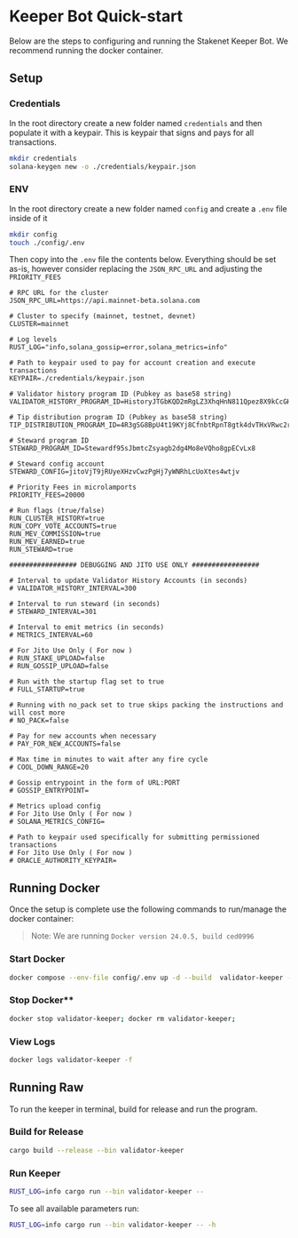 # Keeper Bot Quick-start

Below are the steps to configuring and running the Stakenet Keeper Bot. We recommend running the docker container.

## Setup

### Credentials

In the root directory create a new folder named `credentials` and then populate it with a keypair. This is keypair that signs and pays for all transactions.

```bash
mkdir credentials
solana-keygen new -o ./credentials/keypair.json
```

### ENV

In the root directory create a new folder named `config` and create a `.env` file inside of it

```bash
mkdir config
touch ./config/.env
```

Then copy into the `.env` file the contents below. Everything should be set as-is, however consider replacing the `JSON_RPC_URL` and adjusting the `PRIORITY_FEES`

```.env
# RPC URL for the cluster
JSON_RPC_URL=https://api.mainnet-beta.solana.com

# Cluster to specify (mainnet, testnet, devnet)
CLUSTER=mainnet

# Log levels
RUST_LOG="info,solana_gossip=error,solana_metrics=info"

# Path to keypair used to pay for account creation and execute transactions
KEYPAIR=./credentials/keypair.json

# Validator history program ID (Pubkey as base58 string)
VALIDATOR_HISTORY_PROGRAM_ID=HistoryJTGbKQD2mRgLZ3XhqHnN811Qpez8X9kCcGHoa

# Tip distribution program ID (Pubkey as base58 string)
TIP_DISTRIBUTION_PROGRAM_ID=4R3gSG8BpU4t19KYj8CfnbtRpnT8gtk4dvTHxVRwc2r7

# Steward program ID
STEWARD_PROGRAM_ID=Stewardf95sJbmtcZsyagb2dg4Mo8eVQho8gpECvLx8

# Steward config account
STEWARD_CONFIG=jitoVjT9jRUyeXHzvCwzPgHj7yWNRhLcUoXtes4wtjv

# Priority Fees in microlamports
PRIORITY_FEES=20000

# Run flags (true/false)
RUN_CLUSTER_HISTORY=true
RUN_COPY_VOTE_ACCOUNTS=true
RUN_MEV_COMMISSION=true
RUN_MEV_EARNED=true
RUN_STEWARD=true

################# DEBUGGING AND JITO USE ONLY #################

# Interval to update Validator History Accounts (in seconds)
# VALIDATOR_HISTORY_INTERVAL=300

# Interval to run steward (in seconds)
# STEWARD_INTERVAL=301

# Interval to emit metrics (in seconds)
# METRICS_INTERVAL=60

# For Jito Use Only ( For now )
# RUN_STAKE_UPLOAD=false
# RUN_GOSSIP_UPLOAD=false

# Run with the startup flag set to true
# FULL_STARTUP=true

# Running with no_pack set to true skips packing the instructions and will cost more
# NO_PACK=false

# Pay for new accounts when necessary
# PAY_FOR_NEW_ACCOUNTS=false

# Max time in minutes to wait after any fire cycle
# COOL_DOWN_RANGE=20

# Gossip entrypoint in the form of URL:PORT
# GOSSIP_ENTRYPOINT=

# Metrics upload config
# For Jito Use Only ( For now )
# SOLANA_METRICS_CONFIG=

# Path to keypair used specifically for submitting permissioned transactions
# For Jito Use Only ( For now )
# ORACLE_AUTHORITY_KEYPAIR=
```

## Running Docker

Once the setup is complete use the following commands to run/manage the docker container:

> Note: We are running `Docker version 24.0.5, build ced0996`

### Start Docker

```bash
docker compose --env-file config/.env up -d --build  validator-keeper --remove-orphans
```

### Stop Docker**

```bash
docker stop validator-keeper; docker rm validator-keeper;
```

### View Logs

```bash
docker logs validator-keeper -f
```

## Running Raw

To run the keeper in terminal, build for release and run the program.

### Build for Release

```bash
cargo build --release --bin validator-keeper
```

### Run Keeper

```bash
RUST_LOG=info cargo run --bin validator-keeper --
```

To see all available parameters run:

```bash
RUST_LOG=info cargo run --bin validator-keeper -- -h
```
